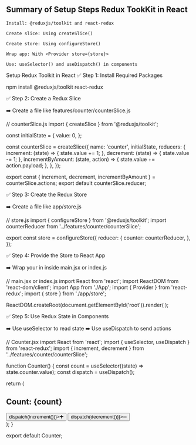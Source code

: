 ## Summary of Setup Steps Redux TookKit in React

    Install: @reduxjs/toolkit and react-redux

    Create slice: Using createSlice()

    Create store: Using configureStore()

    Wrap app: With <Provider store={store}>

    Use: useSelector() and useDispatch() in components

Setup Redux Toolkit in React
✅ Step 1: Install Required Packages

npm install @reduxjs/toolkit react-redux

✅ Step 2: Create a Redux Slice

➡️ Create a file like features/counter/counterSlice.js

// counterSlice.js
import { createSlice } from '@reduxjs/toolkit';

const initialState = {
value: 0,
};

const counterSlice = createSlice({
name: 'counter',
initialState,
reducers: {
increment: (state) => {
state.value += 1;
},
decrement: (state) => {
state.value -= 1;
},
incrementByAmount: (state, action) => {
state.value += action.payload;
},
},
});

export const { increment, decrement, incrementByAmount } = counterSlice.actions;
export default counterSlice.reducer;

✅ Step 3: Create the Redux Store

➡️ Create a file like app/store.js

// store.js
import { configureStore } from '@reduxjs/toolkit';
import counterReducer from '../features/counter/counterSlice';

export const store = configureStore({
reducer: {
counter: counterReducer,
},
});

✅ Step 4: Provide the Store to React App

➡️ Wrap your <App /> in <Provider> inside main.jsx or index.js

// main.jsx or index.js
import React from 'react';
import ReactDOM from 'react-dom/client';
import App from './App';
import { Provider } from 'react-redux';
import { store } from './app/store';

ReactDOM.createRoot(document.getElementById('root')).render(
<Provider store={store}>
<App />
</Provider>
);

✅ Step 5: Use Redux State in Components

➡️ Use useSelector to read state
➡️ Use useDispatch to send actions

// Counter.jsx
import React from 'react';
import { useSelector, useDispatch } from 'react-redux';
import { increment, decrement } from '../features/counter/counterSlice';

function Counter() {
const count = useSelector((state) => state.counter.value);
const dispatch = useDispatch();

return (

<div>
<h2>Count: {count}</h2>
<button onClick={() => dispatch(increment())}>➕</button>
<button onClick={() => dispatch(decrement())}>➖</button>
</div>
);
}

export default Counter;

